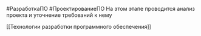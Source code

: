 #РазработкаПО #ПроектированиеПО 
На этом этапе проводится анализ проекта и уточнение требований к нему

[[Технологии разработки программного обеспечения]]